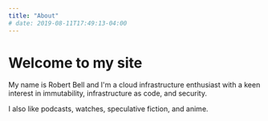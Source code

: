 ```yaml
---
title: "About"
# date: 2019-08-11T17:49:13-04:00
---
```


# Welcome to my site

My name is Robert Bell and I'm a cloud infrastructure enthusiast with a keen interest in immutability, infrastructure as code, and security. 

I also like podcasts, watches, speculative fiction, and anime.


